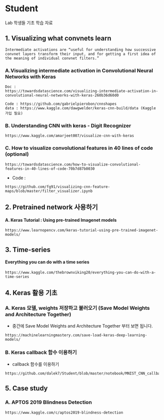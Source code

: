 # Student
Lab 학생들 기초 학습 자료

## 1. Visualizing what convnets learn
```
Intermediate activations are “useful for understanding how successive convnet layers transform their input, and for getting a first idea of the meaning of individual convnet filters.”
```

### A.Visualizing intermediate activation in Convolutional Neural Networks with Keras
```
Doc :
https://towardsdatascience.com/visualizing-intermediate-activation-in-convolutional-neural-networks-with-keras-260b36d60d0

Code : https://github.com/gabrielpierobon/cnnshapes
data : https://www.kaggle.com/dawgwelder/keras-cnn-build/data (Kaggle 가입 필요)
```

### B. Understanding CNN with keras - Digit Recognizer
```
https://www.kaggle.com/amarjeet007/visualize-cnn-with-keras
```

### C. How to visualize convolutional features in 40 lines of code (optional)
```
https://towardsdatascience.com/how-to-visualize-convolutional-features-in-40-lines-of-code-70b7d87b0030
```

* Code : 
```
https://github.com/fg91/visualizing-cnn-feature-maps/blob/master/filter_visualizer.ipynb
```

## 2. Pretrained network 사용하기
#### A. Keras Tutorial : Using pre-trained Imagenet models
```
https://www.learnopencv.com/keras-tutorial-using-pre-trained-imagenet-models/
```

## 3. Time-series
#### Everything you can do with a time series
```
https://www.kaggle.com/thebrownviking20/everything-you-can-do-with-a-time-series
```

## 4. Keras 활용 기초
### A. Keras 모델, weights 저장하고 불러오기 (Save Model Weights and Architecture Together)
* 중간에 Save Model Weights and Architecture Together 부터 보면 됩니다.
```
https://machinelearningmastery.com/save-load-keras-deep-learning-models/
```

### B. Keras callback 함수 이용하기
* callback 함수를 이용하기
```
https://github.com/dalek7/Student/blob/master/notebook/MNIST_CNN_callbacks.ipynb
```

## 5. Case study
### A. APTOS 2019 Blindness Detection
```
https://www.kaggle.com/c/aptos2019-blindness-detection
```
